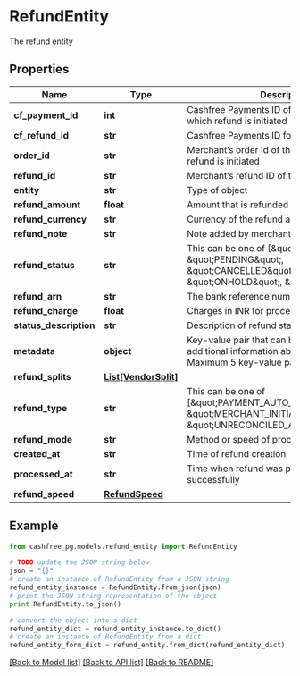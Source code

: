 # RefundEntity

The refund entity

## Properties
Name | Type | Description | Notes
------------ | ------------- | ------------- | -------------
**cf_payment_id** | **int** | Cashfree Payments ID of the payment for which refund is initiated | [optional] 
**cf_refund_id** | **str** | Cashfree Payments ID for a refund | [optional] 
**order_id** | **str** | Merchant’s order Id of the order for which refund is initiated | [optional] 
**refund_id** | **str** | Merchant’s refund ID of the refund | [optional] 
**entity** | **str** | Type of object | [optional] 
**refund_amount** | **float** | Amount that is refunded | [optional] 
**refund_currency** | **str** | Currency of the refund amount | [optional] 
**refund_note** | **str** | Note added by merchant for the refund | [optional] 
**refund_status** | **str** | This can be one of [\&quot;SUCCESS\&quot;, \&quot;PENDING\&quot;, \&quot;CANCELLED\&quot;, \&quot;ONHOLD\&quot;, \&quot;FAILED\&quot;] | [optional] 
**refund_arn** | **str** | The bank reference number for refund | [optional] 
**refund_charge** | **float** | Charges in INR for processing refund | [optional] 
**status_description** | **str** | Description of refund status | [optional] 
**metadata** | **object** | Key-value pair that can be used to store additional information about the entity. Maximum 5 key-value pairs | [optional] 
**refund_splits** | [**List[VendorSplit]**](VendorSplit.md) |  | [optional] 
**refund_type** | **str** | This can be one of [\&quot;PAYMENT_AUTO_REFUND\&quot;, \&quot;MERCHANT_INITIATED\&quot;, \&quot;UNRECONCILED_AUTO_REFUND\&quot;] | [optional] 
**refund_mode** | **str** | Method or speed of processing refund | [optional] 
**created_at** | **str** | Time of refund creation | [optional] 
**processed_at** | **str** | Time when refund was processed successfully | [optional] 
**refund_speed** | [**RefundSpeed**](RefundSpeed.md) |  | [optional] 

## Example

```python
from cashfree_pg.models.refund_entity import RefundEntity

# TODO update the JSON string below
json = "{}"
# create an instance of RefundEntity from a JSON string
refund_entity_instance = RefundEntity.from_json(json)
# print the JSON string representation of the object
print RefundEntity.to_json()

# convert the object into a dict
refund_entity_dict = refund_entity_instance.to_dict()
# create an instance of RefundEntity from a dict
refund_entity_form_dict = refund_entity.from_dict(refund_entity_dict)
```
[[Back to Model list]](../README.md#documentation-for-models) [[Back to API list]](../README.md#documentation-for-api-endpoints) [[Back to README]](../README.md)


